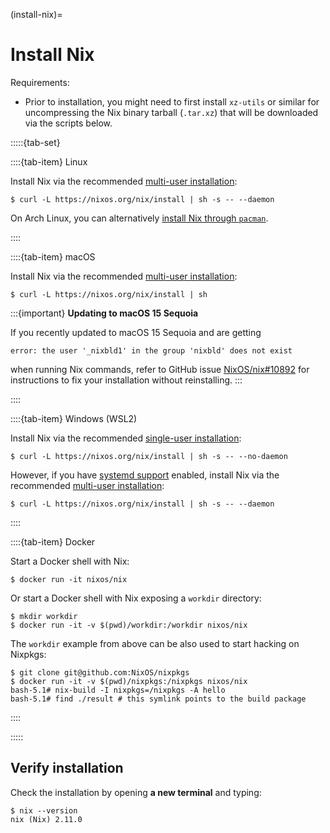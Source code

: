 (install-nix)=

# Install Nix
Requirements:
 - Prior to installation, you might need to first install `xz-utils` or similar for uncompressing the Nix binary tarball (`.tar.xz`) that will be downloaded via the scripts below.

:::::{tab-set}

::::{tab-item} Linux

Install Nix via the recommended [multi-user installation]:

```shell-session
$ curl -L https://nixos.org/nix/install | sh -s -- --daemon
```

On Arch Linux, you can alternatively [install Nix through `pacman`](https://wiki.archlinux.org/title/Nix#Installation).

::::

::::{tab-item} macOS

Install Nix via the recommended [multi-user installation]:

```shell-session
$ curl -L https://nixos.org/nix/install | sh
```

:::{important}
**Updating to macOS 15 Sequoia**

If you recently updated to macOS 15 Sequoia and are getting
```console
error: the user '_nixbld1' in the group 'nixbld' does not exist
```
when running Nix commands, refer to GitHub issue [NixOS/nix#10892](https://github.com/NixOS/nix/issues/10892) for instructions to fix your installation without reinstalling.
:::

::::

::::{tab-item} Windows (WSL2)

Install Nix via the recommended [single-user installation]:

```shell-session
$ curl -L https://nixos.org/nix/install | sh -s -- --no-daemon
```

However, if you have [systemd support] enabled, install Nix via the recommended [multi-user installation]:

```shell-session
$ curl -L https://nixos.org/nix/install | sh -s -- --daemon
```

[systemd support]: https://learn.microsoft.com/en-us/windows/wsl/wsl-config#systemd-support

::::

::::{tab-item} Docker

Start a Docker shell with Nix:

```shell-session
$ docker run -it nixos/nix
```

Or start a Docker shell with Nix exposing a `workdir` directory:

```shell-session
$ mkdir workdir
$ docker run -it -v $(pwd)/workdir:/workdir nixos/nix
```

The `workdir` example from above can be also used to start hacking on Nixpkgs:

```shell-session
$ git clone git@github.com:NixOS/nixpkgs
$ docker run -it -v $(pwd)/nixpkgs:/nixpkgs nixos/nix
bash-5.1# nix-build -I nixpkgs=/nixpkgs -A hello
bash-5.1# find ./result # this symlink points to the build package
```

::::

:::::

## Verify installation

Check the installation by opening **a new terminal** and typing:

```shell-session
$ nix --version
nix (Nix) 2.11.0
```

[multi-user installation]: https://nix.dev/manual/nix/stable/installation/multi-user.html
[single-user installation]: https://nix.dev/manual/nix/stable/installation/single-user.html
